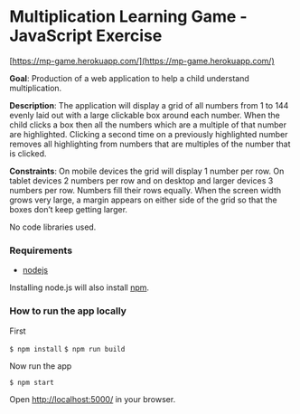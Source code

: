# Multiplication Learning Game - JavaScript Exercise

[https://mp-game.herokuapp.com/](https://mp-game.herokuapp.com/)


__Goal__: Production of a web application to help a child understand multiplication.

__Description__: The application will display a grid of all numbers from 1 to 144 evenly laid out with a large clickable box around each number. When the child clicks a box then all the numbers which are a multiple of that number are highlighted. Clicking a second time on a previously highlighted number removes all highlighting from numbers that are multiples of the number that is clicked.

__Constraints__: On mobile devices the grid will display 1 number per row. On tablet devices 2 numbers per row and on desktop and larger devices 3 numbers per row. Numbers fill their rows equally. When the screen width grows very large, a margin appears on either side of the grid so that the boxes don’t keep getting larger.

No code libraries used.

### Requirements

* [nodejs](https://nodejs.org/en/)

Installing node.js will also install [npm](https://www.npmjs.com).

### How to run the app locally
First

`$ npm install`
`$ npm run build`

Now run the app

`$ npm start`

Open [http://localhost:5000/](http://localhost:5000/) in your browser.
